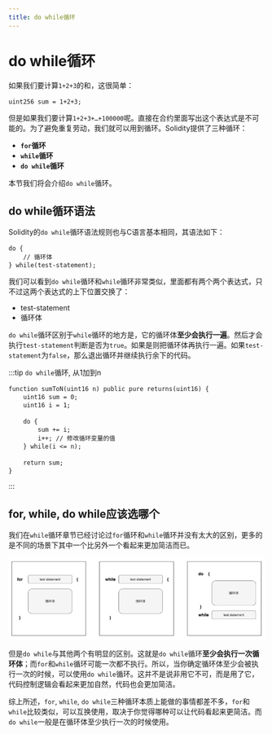 ```yaml
---
title: do while循环
---
```


# do while循环

如果我们要计算`1+2+3`的和，这很简单：

```solidity
uint256 sum = 1+2+3;
```

但是如果我们要计算`1+2+3+…+100000`呢。直接在合约里面写出这个表达式是不可能的。为了避免重复劳动，我们就可以用到循环。Solidity提供了三种循环：

- **`for`循环**
- **`while`循环**
- **`do while`循环**

本节我们将会介绍`do while`循环。

## do while循环语法

Solidity的`do while`循环语法规则也与C语言基本相同，其语法如下：

```solidity
do {
    // 循环体
} while(test-statement);
```

我们可以看到`do while`循环和`while`循环非常类似，里面都有两个两个表达式，只不过这两个表达式的上下位置交换了：

* test-statement
* 循环体

`do while`循环区别于`while`循环的地方是，它的循环体**至少会执行一遍**。然后才会执行`test-statement`判断是否为`true`。如果是则把循环体再执行一遍。如果`test-statement`为`false`，那么退出循环并继续执行余下的代码。

:::tip `do while`循环, 从1加到n
```solidity
function sumToN(uint16 n) public pure returns(uint16) {
    uint16 sum = 0;
    uint16 i = 1; 

    do {
        sum += i;
        i++; // 修改循环变量的值
    } while(i <= n);
    
    return sum;
}
```
:::

## for, while, do while应该选哪个
我们在`while`循环章节已经讨论过`for`循环和`while`循环并没有太大的区别，更多的是不同的场景下其中一个比另外一个看起来更加简洁而已。 

![](assets/do-while/09eca3eb.png)

但是`do while`与其他两个有明显的区别。这就是`do while`循环**至少会执行一次循环体**；而`for`和`while`循环可能一次都不执行。所以，当你确定循环体至少会被执行一次的时候，可以使用`do while`循环。这并不是说非用它不可，而是用了它，代码控制逻辑会看起来更加自然，代码也会更加简洁。

综上所述，`for`, `while`, `do while`三种循环本质上能做的事情都差不多，`for`和`while`比较类似，可以互换使用，取决于你觉得哪种可以让代码看起来更简洁。而`do while`一般是在循环体至少执行一次的时候使用。


